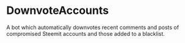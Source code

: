 # DownvoteAccounts
A bot which automatically downvotes recent comments and posts of compromised Steemit accounts and those added to a blacklist.
